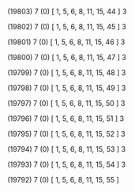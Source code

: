 (19803) 7 (0) [ 1, 5, 6, 8, 11, 15, 44 ] 3 


(19802) 7 (0) [ 1, 5, 6, 8, 11, 15, 45 ] 3 


(19801) 7 (0) [ 1, 5, 6, 8, 11, 15, 46 ] 3 


(19800) 7 (0) [ 1, 5, 6, 8, 11, 15, 47 ] 3 


(19799) 7 (0) [ 1, 5, 6, 8, 11, 15, 48 ] 3 


(19798) 7 (0) [ 1, 5, 6, 8, 11, 15, 49 ] 3 


(19797) 7 (0) [ 1, 5, 6, 8, 11, 15, 50 ] 3 


(19796) 7 (0) [ 1, 5, 6, 8, 11, 15, 51 ] 3 


(19795) 7 (0) [ 1, 5, 6, 8, 11, 15, 52 ] 3 


(19794) 7 (0) [ 1, 5, 6, 8, 11, 15, 53 ] 3 


(19793) 7 (0) [ 1, 5, 6, 8, 11, 15, 54 ] 3 


(19792) 7 (0) [ 1, 5, 6, 8, 11, 15, 55 ]  

